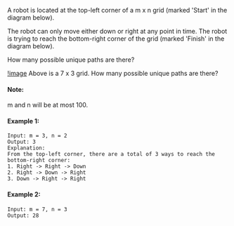 A robot is located at the top-left corner of a m x n grid (marked 'Start' in the diagram below).

The robot can only move either down or right at any point in time. The robot is trying to reach the bottom-right corner of the grid (marked 'Finish' in the diagram below).

How many possible unique paths are there?

[!image](https://assets.leetcode.com/uploads/2018/10/22/robot_maze.png)
Above is a 7 x 3 grid. How many possible unique paths are there?

#### Note: 
m and n will be at most 100.

#### Example 1:
```
Input: m = 3, n = 2
Output: 3
Explanation:
From the top-left corner, there are a total of 3 ways to reach the bottom-right corner:
1. Right -> Right -> Down
2. Right -> Down -> Right
3. Down -> Right -> Right
```

#### Example 2:
```
Input: m = 7, n = 3
Output: 28
```